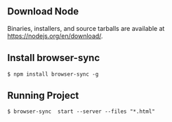 ## Download Node

Binaries, installers, and source tarballs are available at
<https://nodejs.org/en/download/>.

## Install browser-sync
```console
$ npm install browser-sync -g
```

## Running Project 

```console
$ browser-sync  start --server --files "*.html"
```

